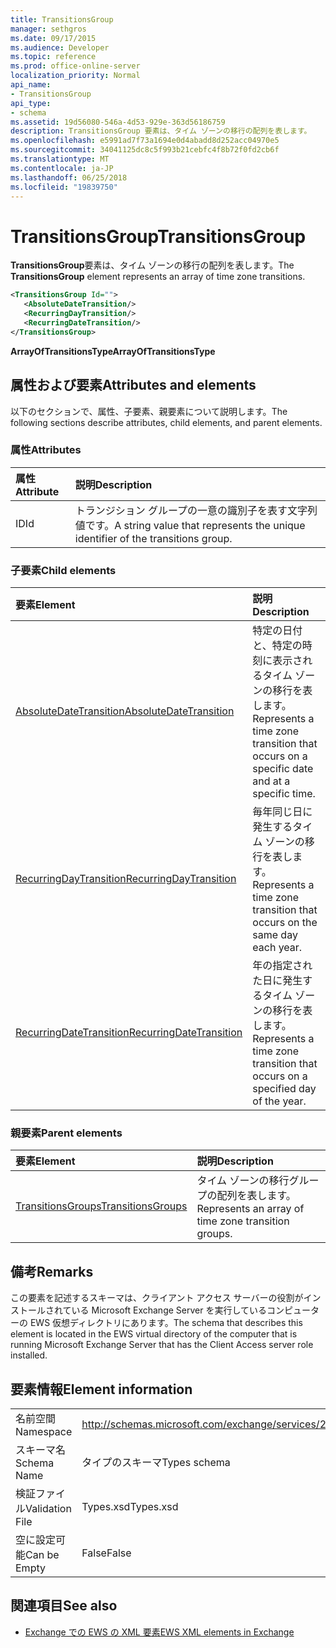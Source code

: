 ```yaml
---
title: TransitionsGroup
manager: sethgros
ms.date: 09/17/2015
ms.audience: Developer
ms.topic: reference
ms.prod: office-online-server
localization_priority: Normal
api_name:
- TransitionsGroup
api_type:
- schema
ms.assetid: 19d56080-546a-4d53-929e-363d56186759
description: TransitionsGroup 要素は、タイム ゾーンの移行の配列を表します。
ms.openlocfilehash: e5991ad7f73a1694e0d4abadd8d252acc04970e5
ms.sourcegitcommit: 34041125dc8c5f993b21cebfc4f8b72f0fd2cb6f
ms.translationtype: MT
ms.contentlocale: ja-JP
ms.lasthandoff: 06/25/2018
ms.locfileid: "19839750"
---
```

# <a name="transitionsgroup"></a><span data-ttu-id="9454e-103">TransitionsGroup</span><span class="sxs-lookup"><span data-stu-id="9454e-103">TransitionsGroup</span></span>

<span data-ttu-id="9454e-104">**TransitionsGroup**要素は、タイム ゾーンの移行の配列を表します。</span><span class="sxs-lookup"><span data-stu-id="9454e-104">The **TransitionsGroup** element represents an array of time zone transitions.</span></span> 
  
```xml
<TransitionsGroup Id="">
   <AbsoluteDateTransition/>
   <RecurringDayTransition/>
   <RecurringDateTransition/>
</TransitionsGroup>
```

 <span data-ttu-id="9454e-105">**ArrayOfTransitionsType**</span><span class="sxs-lookup"><span data-stu-id="9454e-105">**ArrayOfTransitionsType**</span></span>
## <a name="attributes-and-elements"></a><span data-ttu-id="9454e-106">属性および要素</span><span class="sxs-lookup"><span data-stu-id="9454e-106">Attributes and elements</span></span>

<span data-ttu-id="9454e-107">以下のセクションで、属性、子要素、親要素について説明します。</span><span class="sxs-lookup"><span data-stu-id="9454e-107">The following sections describe attributes, child elements, and parent elements.</span></span>
  
### <a name="attributes"></a><span data-ttu-id="9454e-108">属性</span><span class="sxs-lookup"><span data-stu-id="9454e-108">Attributes</span></span>

|<span data-ttu-id="9454e-109">**属性**</span><span class="sxs-lookup"><span data-stu-id="9454e-109">**Attribute**</span></span>|<span data-ttu-id="9454e-110">**説明**</span><span class="sxs-lookup"><span data-stu-id="9454e-110">**Description**</span></span>|
|:-----|:-----|
|<span data-ttu-id="9454e-111">ID</span><span class="sxs-lookup"><span data-stu-id="9454e-111">Id</span></span>  <br/> |<span data-ttu-id="9454e-112">トランジション グループの一意の識別子を表す文字列値です。</span><span class="sxs-lookup"><span data-stu-id="9454e-112">A string value that represents the unique identifier of the transitions group.</span></span>  <br/> |
   
### <a name="child-elements"></a><span data-ttu-id="9454e-113">子要素</span><span class="sxs-lookup"><span data-stu-id="9454e-113">Child elements</span></span>

|<span data-ttu-id="9454e-114">**要素**</span><span class="sxs-lookup"><span data-stu-id="9454e-114">**Element**</span></span>|<span data-ttu-id="9454e-115">**説明**</span><span class="sxs-lookup"><span data-stu-id="9454e-115">**Description**</span></span>|
|:-----|:-----|
|[<span data-ttu-id="9454e-116">AbsoluteDateTransition</span><span class="sxs-lookup"><span data-stu-id="9454e-116">AbsoluteDateTransition</span></span>](absolutedatetransition.md) <br/> |<span data-ttu-id="9454e-117">特定の日付と、特定の時刻に表示されるタイム ゾーンの移行を表します。</span><span class="sxs-lookup"><span data-stu-id="9454e-117">Represents a time zone transition that occurs on a specific date and at a specific time.</span></span>  <br/> |
|[<span data-ttu-id="9454e-118">RecurringDayTransition</span><span class="sxs-lookup"><span data-stu-id="9454e-118">RecurringDayTransition</span></span>](recurringdaytransition.md) <br/> |<span data-ttu-id="9454e-119">毎年同じ日に発生するタイム ゾーンの移行を表します。</span><span class="sxs-lookup"><span data-stu-id="9454e-119">Represents a time zone transition that occurs on the same day each year.</span></span>  <br/> |
|[<span data-ttu-id="9454e-120">RecurringDateTransition</span><span class="sxs-lookup"><span data-stu-id="9454e-120">RecurringDateTransition</span></span>](recurringdatetransition.md) <br/> |<span data-ttu-id="9454e-121">年の指定された日に発生するタイム ゾーンの移行を表します。</span><span class="sxs-lookup"><span data-stu-id="9454e-121">Represents a time zone transition that occurs on a specified day of the year.</span></span>  <br/> |
   
### <a name="parent-elements"></a><span data-ttu-id="9454e-122">親要素</span><span class="sxs-lookup"><span data-stu-id="9454e-122">Parent elements</span></span>

|<span data-ttu-id="9454e-123">**要素**</span><span class="sxs-lookup"><span data-stu-id="9454e-123">**Element**</span></span>|<span data-ttu-id="9454e-124">**説明**</span><span class="sxs-lookup"><span data-stu-id="9454e-124">**Description**</span></span>|
|:-----|:-----|
|[<span data-ttu-id="9454e-125">TransitionsGroups</span><span class="sxs-lookup"><span data-stu-id="9454e-125">TransitionsGroups</span></span>](transitionsgroups.md) <br/> |<span data-ttu-id="9454e-126">タイム ゾーンの移行グループの配列を表します。</span><span class="sxs-lookup"><span data-stu-id="9454e-126">Represents an array of time zone transition groups.</span></span>  <br/> |
   
## <a name="remarks"></a><span data-ttu-id="9454e-127">備考</span><span class="sxs-lookup"><span data-stu-id="9454e-127">Remarks</span></span>

<span data-ttu-id="9454e-128">この要素を記述するスキーマは、クライアント アクセス サーバーの役割がインストールされている Microsoft Exchange Server を実行しているコンピューターの EWS 仮想ディレクトリにあります。</span><span class="sxs-lookup"><span data-stu-id="9454e-128">The schema that describes this element is located in the EWS virtual directory of the computer that is running Microsoft Exchange Server that has the Client Access server role installed.</span></span>
  
## <a name="element-information"></a><span data-ttu-id="9454e-129">要素情報</span><span class="sxs-lookup"><span data-stu-id="9454e-129">Element information</span></span>

|||
|:-----|:-----|
|<span data-ttu-id="9454e-130">名前空間</span><span class="sxs-lookup"><span data-stu-id="9454e-130">Namespace</span></span>  <br/> |http://schemas.microsoft.com/exchange/services/2006/types  <br/> |
|<span data-ttu-id="9454e-131">スキーマ名</span><span class="sxs-lookup"><span data-stu-id="9454e-131">Schema Name</span></span>  <br/> |<span data-ttu-id="9454e-132">タイプのスキーマ</span><span class="sxs-lookup"><span data-stu-id="9454e-132">Types schema</span></span>  <br/> |
|<span data-ttu-id="9454e-133">検証ファイル</span><span class="sxs-lookup"><span data-stu-id="9454e-133">Validation File</span></span>  <br/> |<span data-ttu-id="9454e-134">Types.xsd</span><span class="sxs-lookup"><span data-stu-id="9454e-134">Types.xsd</span></span>  <br/> |
|<span data-ttu-id="9454e-135">空に設定可能</span><span class="sxs-lookup"><span data-stu-id="9454e-135">Can be Empty</span></span>  <br/> |<span data-ttu-id="9454e-136">False</span><span class="sxs-lookup"><span data-stu-id="9454e-136">False</span></span>  <br/> |
   
## <a name="see-also"></a><span data-ttu-id="9454e-137">関連項目</span><span class="sxs-lookup"><span data-stu-id="9454e-137">See also</span></span>



- [<span data-ttu-id="9454e-138">Exchange での EWS の XML 要素</span><span class="sxs-lookup"><span data-stu-id="9454e-138">EWS XML elements in Exchange</span></span>](ews-xml-elements-in-exchange.md)

